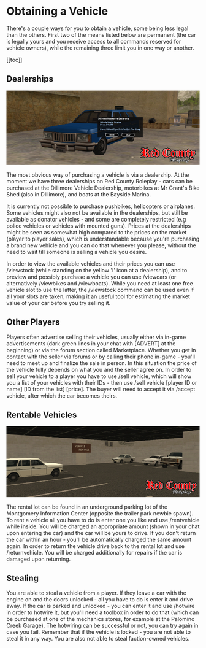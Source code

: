 # Obtaining a Vehicle

There's a couple ways for you to obtain a vehicle, some being less legal than the others. First two of the means listed below are permanent (the car is legally yours and you receive access to all commands reserved for vehicle owners), while the remaining three limit you in one way or another.

[[toc]]

## Dealerships

![Obtaining a Vehicle](./img/obtaining-a-vehicle.jpg)

The most obvious way of purchasing a vehicle is via a dealership. At the moment we have three dealerships on Red County Roleplay - cars can be purchased at the Dillimore Vehicle Dealership, motorbikes at Mr Grant's Bike Shed (also in DIllimore), and boats at the Bayside Marina. 

It is currently not possible to purchase pushbikes, helicopters or airplanes. Some vehicles might also not be available in the dealerships, but still be available as donator vehicles - and some are completely restricted (e.g police vehicles or vehicles with mounted guns). Prices at the dealerships might be seen as somewhat high compared to the prices on the market (player to player sales), which is understandable because you're purchasing a brand new vehicle and you can do that whenever you please, without the need to wait till someone is selling a vehicle you desire. 

In order to view the available vehicles and their prices you can use /viewstock (while standing on the yellow 'i' icon at a dealership), and to preview and possibly purchase a vehicle you can use /viewcars (or alternatively /viewbikes and /viewboats). While you need at least one free vehicle slot to use the latter, the /viewstock command can be used even if all your slots are taken, making it an useful tool for estimating the market value of your car before you try selling it.

## Other Players
Players often advertise selling their vehicles, usually either via in-game advertisements (dark green lines in your chat with [ADVERT] at the beginning) or via the forum section called Marketplace. Whether you get in contact with the seller via forums or by calling their phone in-game - you'll need to meet up and finalize the sale in person. In this situation the price of the vehicle fully depends on what you and the seller agree on. In order to sell your vehicle to a player you have to use /sell vehicle, which will show you a list of your vehicles with their IDs - then use /sell vehicle [player ID or name] [ID from the list] [price]. The buyer will need to accept it via /accept vehicle, after which the car becomes theirs.

## Rentable Vehicles

![Rentable Vehicles](./img/rentable.jpg)

The rental lot can be found in an underground parking lot of the Montgomery Information Center (opposite the trailer park newbie spawn). To rent a vehicle all you have to do is enter one you like and use /rentvehicle while inside. You will be charged an appropriate amount (shown in your chat upon entering the car) and the car will be yours to drive. If you don't return the car within an hour - you'll be automatically charged the same amount again. In order to return the vehicle drive back to the rental lot and use /returnvehicle. You will be charged additionally for repairs if the car is damaged upon returning.

## Stealing
You are able to steal a vehicle from a player. If they leave a car with the engine on and the doors unlocked - all you have to do is enter it and drive away. If the car is parked and unlocked - you can enter it and use /hotwire in order to hotwire it, but you'll need a toolbox in order to do that (which can be purchased at one of the mechanics stores, for example at the Palomino Creek Garage). The hotwiring can be successful or not, you can try again in case you fail. Remember that if the vehicle is locked - you are not able to steal it in any way. You are also not able to steal faction-owned vehicles.
